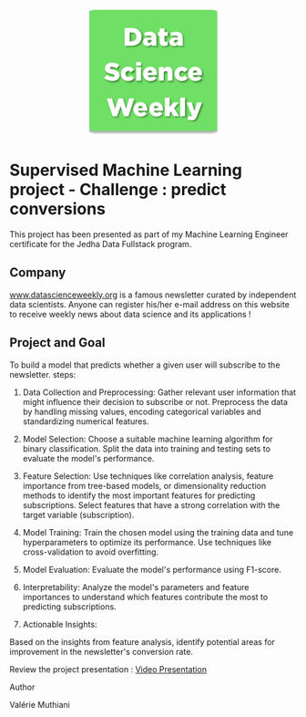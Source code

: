 <p align="center">
  <img src='Data_Science_weekly_logo.png'>
</p>


# Supervised Machine Learning project - Challenge : predict conversions
This project has been presented as part of my Machine Learning Engineer certificate for the Jedha Data Fullstack program.

## Company

www.datascienceweekly.org is a famous newsletter curated by independent data scientists. Anyone can register his/her e-mail address on this website to receive weekly news about data science and its applications !

## Project and Goal

To build a model that predicts whether a given user will subscribe to the newsletter. 
steps:

1. Data Collection and Preprocessing:
Gather relevant user information that might influence their decision to subscribe or not.
Preprocess the data by handling missing values, encoding categorical variables and standardizing numerical features.

2. Model Selection:
Choose a suitable machine learning algorithm for binary classification.
Split the data into training and testing sets to evaluate the model's performance.

3. Feature Selection:
Use techniques like correlation analysis, feature importance from tree-based models, or dimensionality reduction methods to identify the most important features for predicting subscriptions.
Select features that have a strong correlation with the target variable (subscription).

4. Model Training:
Train the chosen model using the training data and tune hyperparameters to optimize its performance. Use techniques like cross-validation to avoid overfitting.

5. Model Evaluation:
Evaluate the model's performance using F1-score.

6. Interpretability:
Analyze the model's parameters and feature importances to understand which features contribute the most to predicting subscriptions.

7. Actionable Insights:

Based on the insights from feature analysis, identify potential areas for improvement in the newsletter's conversion rate.


Review the project presentation : [Video Presentation](https://share.vidyard.com/watch/FBgJQH5tK2vtXZo7c32Cb7?)


Author

Valérie Muthiani
